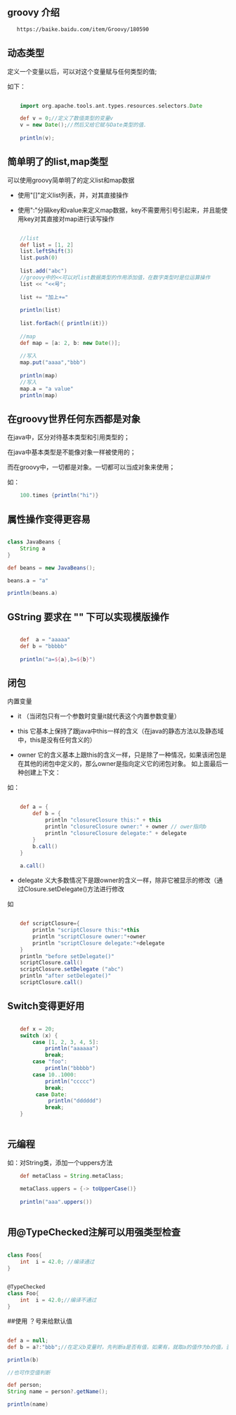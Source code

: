 ## groovy 介绍
````html
   https://baike.baidu.com/item/Groovy/180590
```` 

## 动态类型

定义一个变量以后，可以对这个变量赋与任何类型的值;

如下：

```groovy

    import org.apache.tools.ant.types.resources.selectors.Date

    def v = 0;//定义了数值类型的变量v
    v = new Date();//然后又给它赋与Date类型的值. 
    
    println(v);

```

## 简单明了的list,map类型

可以使用groovy简单明了的定义list和map数据


- 使用"[]"定义list列表，并，对其直接操作

- 使用":"分隔key和value来定义map数据，key不需要用引号引起来，并且能使用key对其直接对map进行读写操作

```groovy

    //list
    def list = [1, 2]
    list.leftShift(3)
    list.push(0)
    
    list.add("abc")
    //groovy中的<<可以对list数据类型的作用添加值，在数字类型时是位运算操作
    list << "<<号";
    
    list += "加上+="
    
    println(list)
    
    list.forEach({ println(it)})
    
    //map
    def map = [a: 2, b: new Date()];
    
    //写入
    map.put("aaaa","bbb")
    
    println(map)
    //写入
    map.a = "a value"
    println(map)

```

## 在groovy世界任何东西都是对象

在java中，区分对待基本类型和引用类型的；

在java中基本类型是不能像对象一样被使用的；

而在groovy中，一切都是对象。一切都可以当成对象来使用；

如：
```groovy
    100.times {println("hi")}

```

## 属性操作变得更容易

````groovy

class JavaBeans {
    String a
}

def beans = new JavaBeans();

beans.a = "a"

println(beans.a)

````

## GString  要求在 "" 下可以实现模版操作

````groovy

    def  a = "aaaaa"
    def b = "bbbbb"
    
    println("a=${a},b=${b}")

````

## 闭包

内置变量
- it （当闭包只有一个参数时变量it就代表这个内置参数变量）

- this 它基本上保持了跟java中this一样的含义（在java的静态方法以及静态域中，this是没有任何含义的）

- owner 它的含义基本上跟this的含义一样，只是除了一种情况，如果该闭包是在其他的闭包中定义的，那么owner是指向定义它的闭包对象。 如上面最后一种创建上下文：

如：
```groovy

    def a = {
        def b = {
            println "closureClosure this:" + this
            println "closureClosure owner:" + owner // ower指向b
            println "closureClosure delegate:" + delegate
        }
        b.call()
    }
    
    a.call()

```
- delegate 义大多数情况下是跟owner的含义一样，除非它被显示的修改（通过Closure.setDelegate()方法进行修改

如

````groovy

    def scriptClosure={  
        println "scriptClosure this:"+this  
        println "scriptClosure owner:"+owner  
        println "scriptClosure delegate:"+delegate  
    }  
    println "before setDelegate()"  
    scriptClosure.call()  
    scriptClosure.setDelegate ("abc")  
    println "after setDelegate()"  
    scriptClosure.call()  

````


## Switch变得更好用

````groovy

    def x = 20;
    switch (x) {
        case [1, 2, 3, 4, 5]:
            println("aaaaaa")
            break;
        case "foo":
            println("bbbbb")
        case 10..1000:
            println("ccccc")
            break;
         case Date:
             println("dddddd")
            break;
    }
    
````


## 元编程
如：对String类，添加一个uppers方法

```groovy
    def metaClass = String.metaClass;
    
    metaClass.uppers = {-> toUpperCase()}
    
    println("aaa".uppers())
   
```

## 用@TypeChecked注解可以用强类型检查  

```groovy

class Foos{
    int  i = 42.0; //编译通过
}


@TypeChecked
class Foo{
    int  i = 42.0;//编译不通过
}

```

##使用 ？号来给默认值

```groovy

def a = null;
def b = a?:"bbb";//在定义b变量时，先判断a是否有值，如果有，就取a的值作为b的值，否则就取值"bbb"

println(b)

//也可作空值判断

def person;
String name = person?.getName();

println(name)
```

 

